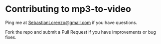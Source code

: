 # Contributing to mp3-to-video

Ping me at [SebastianLorenzo@gmail.com](mailto:SebastianLorenzo@gmail.com) if you have questions.

Fork the repo and submit a Pull Request if you have improvements or bug fixes.
